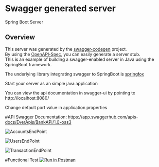 # Swagger generated server

Spring Boot Server 


## Overview  
This server was generated by the [swagger-codegen](https://github.com/swagger-api/swagger-codegen) project.  
By using the [OpenAPI-Spec](https://github.com/swagger-api/swagger-core), you can easily generate a server stub.  
This is an example of building a swagger-enabled server in Java using the SpringBoot framework.  

The underlying library integrating swagger to SpringBoot is [springfox](https://github.com/springfox/springfox)  

Start your server as an simple java application  

You can view the api documentation in swagger-ui by pointing to  
http://localhost:8080/  

Change default port value in application.properties

#API Swagger Documentation:
https://app.swaggerhub.com/apis-docs/EverApis/BankAPI/1.0-oas3

![AccountsEndPoint](https://github.com/NofalB/Project-Code-Generation/blob/master/ApiDocumentation/APIAccounts.JPG?raw=true "Accounts")

![UsersEndPoint](https://github.com/NofalB/Project-Code-Generation/blob/master/ApiDocumentation/APIUsers.JPG?raw=true "Users")

![TransactionEndPoint](https://github.com/NofalB/Project-Code-Generation/blob/master/ApiDocumentation/APITransaction.JPG?raw=true "Transactions")

#Functional Test
[![Run in Postman](https://run.pstmn.io/button.svg)](https://app.getpostman.com/run-collection/45ae54859152bdb9a4d5)